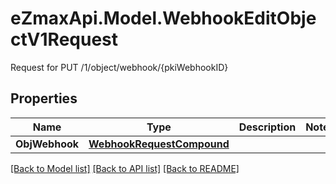 # eZmaxApi.Model.WebhookEditObjectV1Request
Request for PUT /1/object/webhook/{pkiWebhookID}

## Properties

Name | Type | Description | Notes
------------ | ------------- | ------------- | -------------
**ObjWebhook** | [**WebhookRequestCompound**](WebhookRequestCompound.md) |  | 

[[Back to Model list]](../README.md#documentation-for-models) [[Back to API list]](../README.md#documentation-for-api-endpoints) [[Back to README]](../README.md)

